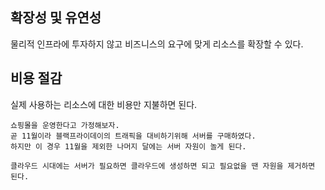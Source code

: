 ##  확장성 및 유연성
물리적 인프라에 투자하지 않고 비즈니스의 요구에 맞게 리소스를 확장할 수 있다.

## 비용 절감
실제 사용하는 리소스에 대한 비용만 지불하면 된다.  

```
쇼핑몰을 운영한다고 가정해보자.
곧 11월이라 블랙프라이데이의 트래픽을 대비하기위해 서버를 구매하였다.
하지만 이 경우 11월을 제외한 나머지 달에는 서버 자원이 놀게 된다.

클라우드 시대에는 서버가 필요하면 클라우드에 생성하면 되고 필요없을 땐 자원을 제거하면 된다.
```